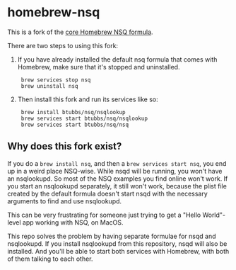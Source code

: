 # homebrew-nsq

This is a fork of the [core Homebrew NSQ
formula](https://github.com/Homebrew/homebrew-core/blob/master/Formula/nsq.rb).  

There are two steps to using this fork:

1. If you have already installed the default nsq formula that comes with Homebrew, make sure that
   it's stopped and uninstalled.

        brew services stop nsq
        brew uninstall nsq

2. Then install this fork and run its services like so:

        brew install btubbs/nsq/nsqlookup
        brew services start btubbs/nsq/nsqlookup
        brew services start btubbs/nsq/nsq

## Why does this fork exist?

If you do a `brew install nsq`, and then a `brew services start nsq`, you end up in a weird place
NSQ-wise.  While nsqd will be running, you won't have an nsqlookupd.  So most of the NSQ examples
you find online won't work.  If you start an nsqlookupd separately, it still won't work, because the
plist file created by the default formula doesn't start nsqd with the necessary arguments to find
and use nsqlookupd.

This can be very frustrating for someone just trying to get a "Hello World"-level app working with
NSQ, on MacOS.

This repo solves the problem by having separate formulae for nsqd and nsqlookupd.  If you install
nsqlookupd from this repository, nsqd will also be installed.  And you'll be able to start both
services with Homebrew, with both of them talking to each other.




